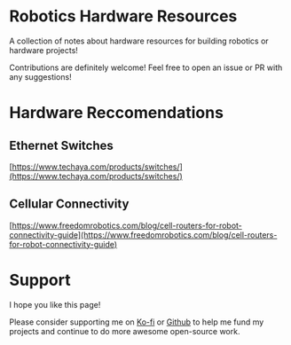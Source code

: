 # Robotics Hardware Resources
A collection of notes about hardware resources for building robotics or hardware projects!

Contributions are definitely welcome! Feel free to open an issue or PR with any suggestions!

# Hardware Reccomendations
## Ethernet Switches
[https://www.techaya.com/products/switches/](https://www.techaya.com/products/switches/)

## Cellular Connectivity
[https://www.freedomrobotics.com/blog/cell-routers-for-robot-connectivity-guide](https://www.freedomrobotics.com/blog/cell-routers-for-robot-connectivity-guide)


# Support
I hope you like this page!

Please consider supporting me on [Ko-fi](https://ko-fi.com/W7W14VTU8) or [Github](https://github.com/sponsors/keenanjohnson) to help me fund my projects and continue to do more awesome open-source work.
